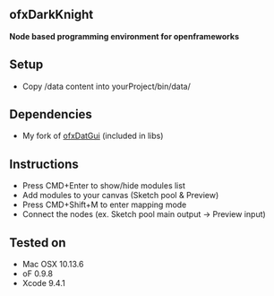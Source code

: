## ofxDarkKnight ##

**Node based programming environment for openframeworks**

## Setup
- Copy /data content into yourProject/bin/data/

## Dependencies
- My fork of [ofxDatGui](https://github.com/luiscript/ofxDatGui) (included in libs)

## Instructions
- Press CMD+Enter to show/hide modules list
- Add modules to your canvas (Sketch pool & Preview)
- Press CMD+Shift+M to enter mapping mode
- Connect the nodes (ex. Sketch pool main output -> Preview input)

## Tested on
- Mac OSX 10.13.6  
- oF 0.9.8  
- Xcode 9.4.1